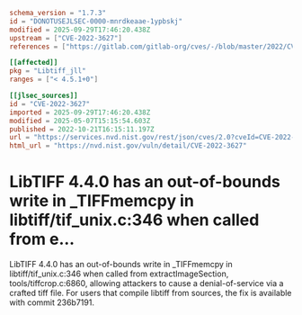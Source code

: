 ```toml
schema_version = "1.7.3"
id = "DONOTUSEJLSEC-0000-mnrdkeaae-1ypbskj"
modified = 2025-09-29T17:46:20.438Z
upstream = ["CVE-2022-3627"]
references = ["https://gitlab.com/gitlab-org/cves/-/blob/master/2022/CVE-2022-3627.json", "https://gitlab.com/libtiff/libtiff/-/commit/236b7191f04c60d09ee836ae13b50f812c841047", "https://gitlab.com/libtiff/libtiff/-/issues/411", "https://lists.debian.org/debian-lts-announce/2023/01/msg00018.html", "https://security.netapp.com/advisory/ntap-20230110-0001/", "https://www.debian.org/security/2023/dsa-5333", "https://gitlab.com/gitlab-org/cves/-/blob/master/2022/CVE-2022-3627.json", "https://gitlab.com/libtiff/libtiff/-/commit/236b7191f04c60d09ee836ae13b50f812c841047", "https://gitlab.com/libtiff/libtiff/-/issues/411", "https://lists.debian.org/debian-lts-announce/2023/01/msg00018.html", "https://security.netapp.com/advisory/ntap-20230110-0001/", "https://www.debian.org/security/2023/dsa-5333"]

[[affected]]
pkg = "Libtiff_jll"
ranges = ["< 4.5.1+0"]

[[jlsec_sources]]
id = "CVE-2022-3627"
imported = 2025-09-29T17:46:20.438Z
modified = 2025-05-07T15:15:54.603Z
published = 2022-10-21T16:15:11.197Z
url = "https://services.nvd.nist.gov/rest/json/cves/2.0?cveId=CVE-2022-3627"
html_url = "https://nvd.nist.gov/vuln/detail/CVE-2022-3627"
```

# LibTIFF 4.4.0 has an out-of-bounds write in _TIFFmemcpy in libtiff/tif_unix.c:346 when called from e...

LibTIFF 4.4.0 has an out-of-bounds write in _TIFFmemcpy in libtiff/tif_unix.c:346 when called from extractImageSection, tools/tiffcrop.c:6860, allowing attackers to cause a denial-of-service via a crafted tiff file. For users that compile libtiff from sources, the fix is available with commit 236b7191.

